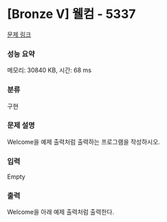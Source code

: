 # [Bronze V] 웰컴 - 5337 

[문제 링크](https://www.acmicpc.net/problem/5337) 

### 성능 요약

메모리: 30840 KB, 시간: 68 ms

### 분류

구현

### 문제 설명

<p>
	Welcome을 예제 출력처럼 출력하는 프로그램을 작성하시오.</p>

### 입력 

 Empty

### 출력 

 <p>
	Welcome을 아래 예제 출력처럼 출력한다.</p>

